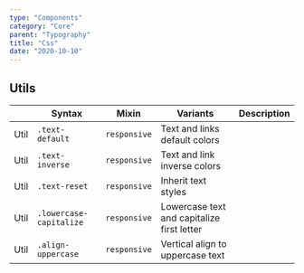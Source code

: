 ```yaml
---
type: "Components"
category: "Core"
parent: "Typography"
title: "Css"
date: "2020-10-10"
---
```


## Utils

<div class="table-scroll">

|                         | Syntax                                    | Mixin            | Variants               | Description                   |
| ----------------------- | ----------------------------------------- | -----------------------------| ----------------------------- | ----------------------------- |
| Util                  | `.text-default`                               | `responsive`                | Text and links default colors            |
| Util                  | `.text-inverse`                               | `responsive`                | Text and link inverse colors            |
| Util                  | `.text-reset`                               | `responsive`                | Inherit text styles            |
| Util                  | `.lowercase-capitalize`                               | `responsive`                | Lowercase text and capitalize first letter            |
| Util                  | `.align-uppercase`                               | `responsive`                | Vertical align to uppercase text            |

</div>
